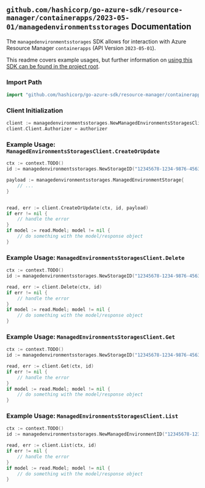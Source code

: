 
## `github.com/hashicorp/go-azure-sdk/resource-manager/containerapps/2023-05-01/managedenvironmentsstorages` Documentation

The `managedenvironmentsstorages` SDK allows for interaction with Azure Resource Manager `containerapps` (API Version `2023-05-01`).

This readme covers example usages, but further information on [using this SDK can be found in the project root](https://github.com/hashicorp/go-azure-sdk/tree/main/docs).

### Import Path

```go
import "github.com/hashicorp/go-azure-sdk/resource-manager/containerapps/2023-05-01/managedenvironmentsstorages"
```


### Client Initialization

```go
client := managedenvironmentsstorages.NewManagedEnvironmentsStoragesClientWithBaseURI("https://management.azure.com")
client.Client.Authorizer = authorizer
```


### Example Usage: `ManagedEnvironmentsStoragesClient.CreateOrUpdate`

```go
ctx := context.TODO()
id := managedenvironmentsstorages.NewStorageID("12345678-1234-9876-4563-123456789012", "example-resource-group", "managedEnvironmentName", "storageName")

payload := managedenvironmentsstorages.ManagedEnvironmentStorage{
	// ...
}


read, err := client.CreateOrUpdate(ctx, id, payload)
if err != nil {
	// handle the error
}
if model := read.Model; model != nil {
	// do something with the model/response object
}
```


### Example Usage: `ManagedEnvironmentsStoragesClient.Delete`

```go
ctx := context.TODO()
id := managedenvironmentsstorages.NewStorageID("12345678-1234-9876-4563-123456789012", "example-resource-group", "managedEnvironmentName", "storageName")

read, err := client.Delete(ctx, id)
if err != nil {
	// handle the error
}
if model := read.Model; model != nil {
	// do something with the model/response object
}
```


### Example Usage: `ManagedEnvironmentsStoragesClient.Get`

```go
ctx := context.TODO()
id := managedenvironmentsstorages.NewStorageID("12345678-1234-9876-4563-123456789012", "example-resource-group", "managedEnvironmentName", "storageName")

read, err := client.Get(ctx, id)
if err != nil {
	// handle the error
}
if model := read.Model; model != nil {
	// do something with the model/response object
}
```


### Example Usage: `ManagedEnvironmentsStoragesClient.List`

```go
ctx := context.TODO()
id := managedenvironmentsstorages.NewManagedEnvironmentID("12345678-1234-9876-4563-123456789012", "example-resource-group", "managedEnvironmentName")

read, err := client.List(ctx, id)
if err != nil {
	// handle the error
}
if model := read.Model; model != nil {
	// do something with the model/response object
}
```
